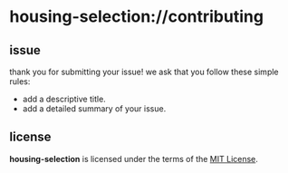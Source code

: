 # housing-selection://contributing

## issue
thank you for submitting your issue! 
we ask that you follow these simple rules:
+ add a descriptive title.
+ add a detailed summary of your issue.

## license
__housing-selection__ is licensed under the terms of the [MIT License](https://github.com/revaturecloud/housing-selection/blob/master/LICENSE).
